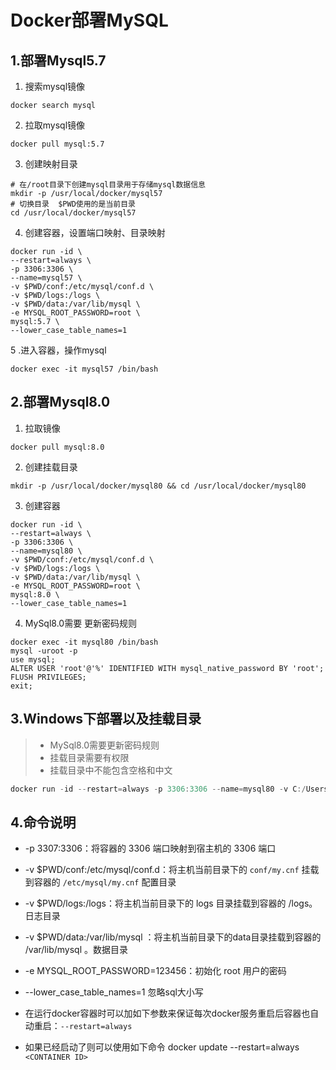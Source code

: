 # Docker部署MySQL

## 1.部署Mysql5.7

1. 搜索mysql镜像

```shell
docker search mysql
```

2. 拉取mysql镜像

```shell
docker pull mysql:5.7
```
3. 创建映射目录

```shell
# 在/root目录下创建mysql目录用于存储mysql数据信息
mkdir -p /usr/local/docker/mysql57
# 切换目录  $PWD使用的是当前目录
cd /usr/local/docker/mysql57
```
4. 创建容器，设置端口映射、目录映射

```shell
docker run -id \
--restart=always \
-p 3306:3306 \
--name=mysql57 \
-v $PWD/conf:/etc/mysql/conf.d \
-v $PWD/logs:/logs \
-v $PWD/data:/var/lib/mysql \
-e MYSQL_ROOT_PASSWORD=root \
mysql:5.7 \
--lower_case_table_names=1
```
5 .进入容器，操作mysql

```shell
docker exec -it mysql57 /bin/bash
```

## 2.部署Mysql8.0

1. 拉取镜像

```shell
docker pull mysql:8.0
```
2. 创建挂载目录

```shell
mkdir -p /usr/local/docker/mysql80 && cd /usr/local/docker/mysql80
```

3. 创建容器

```shell
docker run -id \
--restart=always \
-p 3306:3306 \
--name=mysql80 \
-v $PWD/conf:/etc/mysql/conf.d \
-v $PWD/logs:/logs \
-v $PWD/data:/var/lib/mysql \
-e MYSQL_ROOT_PASSWORD=root \
mysql:8.0 \
--lower_case_table_names=1
```

4. MySql8.0需要 更新密码规则

```shell
docker exec -it mysql80 /bin/bash
mysql -uroot -p
use mysql;
ALTER USER 'root'@'%' IDENTIFIED WITH mysql_native_password BY 'root';
FLUSH PRIVILEGES; 
exit;
```

## 3.Windows下部署以及挂载目录

> - MySql8.0需要更新密码规则
> - 挂载目录需要有权限
> - 挂载目录中不能包含空格和中文

```powershell
docker run -id --restart=always -p 3306:3306 --name=mysql80 -v C:/Users/dousx/.data/.docker/mysql/conf:/etc/mysql/conf.d -v C:/Users/dousx/.data/.docker/mysql/logs:/logs -v C:/Users/dousx/.data/.docker/mysql/data:/var/lib/mysql -e MYSQL_ROOT_PASSWORD=root mysql:8.0 --lower_case_table_names=1
```
## 4.命令说明

- -p 3307:3306：将容器的 3306 端口映射到宿主机的 3306 端口

- -v $PWD/conf:/etc/mysql/conf.d：将主机当前目录下的 `conf/my.cnf` 挂载到容器的 `/etc/mysql/my.cnf`
  配置目录

- -v $PWD/logs:/logs：将主机当前目录下的 logs 目录挂载到容器的 /logs。日志目录

- -v $PWD/data:/var/lib/mysql ：将主机当前目录下的data目录挂载到容器的 /var/lib/mysql 。数据目录

- -e MYSQL_ROOT_PASSWORD=123456：初始化 root 用户的密码

- --lower_case_table_names=1 忽略sql大小写

- 在运行docker容器时可以加如下参数来保证每次docker服务重启后容器也自动重启：`--restart=always`

- 如果已经启动了则可以使用如下命令 docker update --restart=always `<CONTAINER ID>`